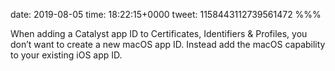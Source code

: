 date: 2019-08-05
time: 18:22:15+0000
tweet: 1158443112739561472
%%%

When adding a Catalyst app ID to Certificates, Identifiers &amp; Profiles, you don’t want to create a new macOS app ID. Instead add the macOS capability to your existing iOS app ID.
